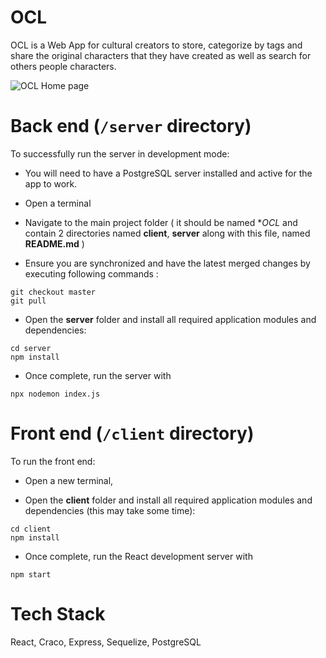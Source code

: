 # OCL

OCL is a Web App for cultural creators to store, categorize by tags and share the original characters that they have created as well as search for others  people characters.


![OCL Home page](https://i.gyazo.com/6be7407efb193af930aec642a65f157e.png "Home page")

# Back end (`/server` directory)

To successfully run the server in development mode:


* You will need to have a PostgreSQL server installed and active for the app to work.


* Open a terminal
* Navigate to the main project folder ( it should be named **OCL* and contain 2 directories named **client**, **server** along with this file, named **README.md** )

* Ensure you are synchronized and have the latest merged changes by executing following commands :

```
git checkout master
git pull
```

* Open the **server** folder and install all required application modules and dependencies:

```
cd server
npm install
```

*   Once complete, run the server  with

```
npx nodemon index.js
```


# Front end (`/client` directory)

To run the front end:

* Open a new terminal,

* Open the **client** folder and install all required application modules and dependencies (this may take some time):

```
cd client
npm install
```
* Once complete, run the React development server with

```
npm start
```

# Tech Stack

React, Craco, Express, Sequelize, PostgreSQL

